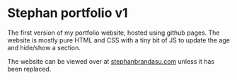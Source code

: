 # Stephan portfolio v1

The first version of my portfolio website, hosted using github pages. The website is mostly pure HTML and CSS with a tiny bit of JS to update the age and hide/show a section.

The website can be viewed over at [stephanbrandasu.com](https://stephanbrandasu.com/) unless it has been replaced.
